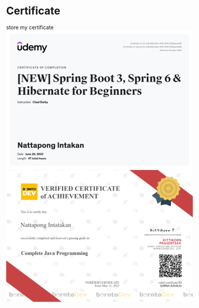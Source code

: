 # Certificate
store my certificate
![Image Description](UC-ac8ce82a-f8eb-4044-8216-3332aac1ee89.jpg)
![Image Description](ดาวน์โหลด.png)
